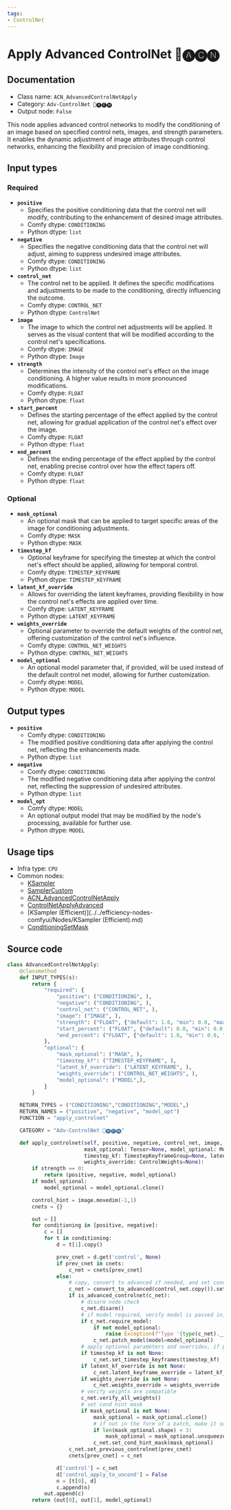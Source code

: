 ```yaml
---
tags:
- ControlNet
---
```


# Apply Advanced ControlNet 🛂🅐🅒🅝
## Documentation
- Class name: `ACN_AdvancedControlNetApply`
- Category: `Adv-ControlNet 🛂🅐🅒🅝`
- Output node: `False`

This node applies advanced control networks to modify the conditioning of an image based on specified control nets, images, and strength parameters. It enables the dynamic adjustment of image attributes through control networks, enhancing the flexibility and precision of image conditioning.
## Input types
### Required
- **`positive`**
    - Specifies the positive conditioning data that the control net will modify, contributing to the enhancement of desired image attributes.
    - Comfy dtype: `CONDITIONING`
    - Python dtype: `list`
- **`negative`**
    - Specifies the negative conditioning data that the control net will adjust, aiming to suppress undesired image attributes.
    - Comfy dtype: `CONDITIONING`
    - Python dtype: `list`
- **`control_net`**
    - The control net to be applied. It defines the specific modifications and adjustments to be made to the conditioning, directly influencing the outcome.
    - Comfy dtype: `CONTROL_NET`
    - Python dtype: `ControlNet`
- **`image`**
    - The image to which the control net adjustments will be applied. It serves as the visual content that will be modified according to the control net's specifications.
    - Comfy dtype: `IMAGE`
    - Python dtype: `Image`
- **`strength`**
    - Determines the intensity of the control net's effect on the image conditioning. A higher value results in more pronounced modifications.
    - Comfy dtype: `FLOAT`
    - Python dtype: `float`
- **`start_percent`**
    - Defines the starting percentage of the effect applied by the control net, allowing for gradual application of the control net's effect over the image.
    - Comfy dtype: `FLOAT`
    - Python dtype: `float`
- **`end_percent`**
    - Defines the ending percentage of the effect applied by the control net, enabling precise control over how the effect tapers off.
    - Comfy dtype: `FLOAT`
    - Python dtype: `float`
### Optional
- **`mask_optional`**
    - An optional mask that can be applied to target specific areas of the image for conditioning adjustments.
    - Comfy dtype: `MASK`
    - Python dtype: `MASK`
- **`timestep_kf`**
    - Optional keyframe for specifying the timestep at which the control net's effect should be applied, allowing for temporal control.
    - Comfy dtype: `TIMESTEP_KEYFRAME`
    - Python dtype: `TIMESTEP_KEYFRAME`
- **`latent_kf_override`**
    - Allows for overriding the latent keyframes, providing flexibility in how the control net's effects are applied over time.
    - Comfy dtype: `LATENT_KEYFRAME`
    - Python dtype: `LATENT_KEYFRAME`
- **`weights_override`**
    - Optional parameter to override the default weights of the control net, offering customization of the control net's influence.
    - Comfy dtype: `CONTROL_NET_WEIGHTS`
    - Python dtype: `CONTROL_NET_WEIGHTS`
- **`model_optional`**
    - An optional model parameter that, if provided, will be used instead of the default control net model, allowing for further customization.
    - Comfy dtype: `MODEL`
    - Python dtype: `MODEL`
## Output types
- **`positive`**
    - Comfy dtype: `CONDITIONING`
    - The modified positive conditioning data after applying the control net, reflecting the enhancements made.
    - Python dtype: `list`
- **`negative`**
    - Comfy dtype: `CONDITIONING`
    - The modified negative conditioning data after applying the control net, reflecting the suppression of undesired attributes.
    - Python dtype: `list`
- **`model_opt`**
    - Comfy dtype: `MODEL`
    - An optional output model that may be modified by the node's processing, available for further use.
    - Python dtype: `MODEL`
## Usage tips
- Infra type: `CPU`
- Common nodes:
    - [KSampler](../../Comfy/Nodes/KSampler.md)
    - [SamplerCustom](../../Comfy/Nodes/SamplerCustom.md)
    - [ACN_AdvancedControlNetApply](../../ComfyUI-Advanced-ControlNet/Nodes/ACN_AdvancedControlNetApply.md)
    - [ControlNetApplyAdvanced](../../Comfy/Nodes/ControlNetApplyAdvanced.md)
    - [KSampler (Efficient)](../../efficiency-nodes-comfyui/Nodes/KSampler (Efficient).md)
    - [ConditioningSetMask](../../Comfy/Nodes/ConditioningSetMask.md)



## Source code
```python
class AdvancedControlNetApply:
    @classmethod
    def INPUT_TYPES(s):
        return {
            "required": {
                "positive": ("CONDITIONING", ),
                "negative": ("CONDITIONING", ),
                "control_net": ("CONTROL_NET", ),
                "image": ("IMAGE", ),
                "strength": ("FLOAT", {"default": 1.0, "min": 0.0, "max": 10.0, "step": 0.01}),
                "start_percent": ("FLOAT", {"default": 0.0, "min": 0.0, "max": 1.0, "step": 0.001}),
                "end_percent": ("FLOAT", {"default": 1.0, "min": 0.0, "max": 1.0, "step": 0.001})
            },
            "optional": {
                "mask_optional": ("MASK", ),
                "timestep_kf": ("TIMESTEP_KEYFRAME", ),
                "latent_kf_override": ("LATENT_KEYFRAME", ),
                "weights_override": ("CONTROL_NET_WEIGHTS", ),
                "model_optional": ("MODEL",),
            }
        }

    RETURN_TYPES = ("CONDITIONING","CONDITIONING","MODEL",)
    RETURN_NAMES = ("positive", "negative", "model_opt")
    FUNCTION = "apply_controlnet"

    CATEGORY = "Adv-ControlNet 🛂🅐🅒🅝"

    def apply_controlnet(self, positive, negative, control_net, image, strength, start_percent, end_percent,
                         mask_optional: Tensor=None, model_optional: ModelPatcher=None,
                         timestep_kf: TimestepKeyframeGroup=None, latent_kf_override: LatentKeyframeGroup=None,
                         weights_override: ControlWeights=None):
        if strength == 0:
            return (positive, negative, model_optional)
        if model_optional:
            model_optional = model_optional.clone()

        control_hint = image.movedim(-1,1)
        cnets = {}

        out = []
        for conditioning in [positive, negative]:
            c = []
            for t in conditioning:
                d = t[1].copy()

                prev_cnet = d.get('control', None)
                if prev_cnet in cnets:
                    c_net = cnets[prev_cnet]
                else:
                    # copy, convert to advanced if needed, and set cond
                    c_net = convert_to_advanced(control_net.copy()).set_cond_hint(control_hint, strength, (start_percent, end_percent))
                    if is_advanced_controlnet(c_net):
                        # disarm node check
                        c_net.disarm()
                        # if model required, verify model is passed in, and if so patch it
                        if c_net.require_model:
                            if not model_optional:
                                raise Exception(f"Type '{type(c_net).__name__}' requires model_optional input, but got None.")
                            c_net.patch_model(model=model_optional)
                        # apply optional parameters and overrides, if provided
                        if timestep_kf is not None:
                            c_net.set_timestep_keyframes(timestep_kf)
                        if latent_kf_override is not None:
                            c_net.latent_keyframe_override = latent_kf_override
                        if weights_override is not None:
                            c_net.weights_override = weights_override
                        # verify weights are compatible
                        c_net.verify_all_weights()
                        # set cond hint mask
                        if mask_optional is not None:
                            mask_optional = mask_optional.clone()
                            # if not in the form of a batch, make it so
                            if len(mask_optional.shape) < 3:
                                mask_optional = mask_optional.unsqueeze(0)
                            c_net.set_cond_hint_mask(mask_optional)
                    c_net.set_previous_controlnet(prev_cnet)
                    cnets[prev_cnet] = c_net

                d['control'] = c_net
                d['control_apply_to_uncond'] = False
                n = [t[0], d]
                c.append(n)
            out.append(c)
        return (out[0], out[1], model_optional)

```
